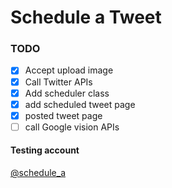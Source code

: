 # Schedule a Tweet

### TODO
- [x] Accept upload image
- [x] Call Twitter APIs
- [x] Add scheduler class
- [x] add scheduled tweet page
- [x] posted tweet page
- [ ] call Google vision APIs

#### Testing account
[@schedule_a](https://twitter.com/schedule_a)
